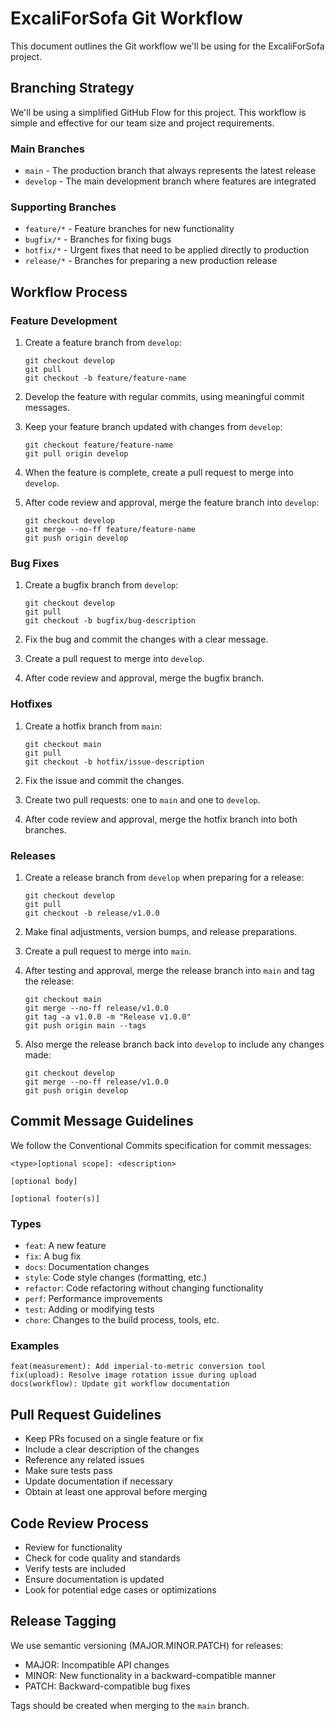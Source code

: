 # ExcaliForSofa Git Workflow

This document outlines the Git workflow we'll be using for the ExcaliForSofa project.

## Branching Strategy

We'll be using a simplified GitHub Flow for this project. This workflow is simple and effective for our team size and project requirements.

### Main Branches

- `main` - The production branch that always represents the latest release
- `develop` - The main development branch where features are integrated

### Supporting Branches

- `feature/*` - Feature branches for new functionality
- `bugfix/*` - Branches for fixing bugs
- `hotfix/*` - Urgent fixes that need to be applied directly to production
- `release/*` - Branches for preparing a new production release

## Workflow Process

### Feature Development

1. Create a feature branch from `develop`:
   ```
   git checkout develop
   git pull
   git checkout -b feature/feature-name
   ```

2. Develop the feature with regular commits, using meaningful commit messages.

3. Keep your feature branch updated with changes from `develop`:
   ```
   git checkout feature/feature-name
   git pull origin develop
   ```

4. When the feature is complete, create a pull request to merge into `develop`.

5. After code review and approval, merge the feature branch into `develop`:
   ```
   git checkout develop
   git merge --no-ff feature/feature-name
   git push origin develop
   ```

### Bug Fixes

1. Create a bugfix branch from `develop`:
   ```
   git checkout develop
   git pull
   git checkout -b bugfix/bug-description
   ```

2. Fix the bug and commit the changes with a clear message.

3. Create a pull request to merge into `develop`.

4. After code review and approval, merge the bugfix branch.

### Hotfixes

1. Create a hotfix branch from `main`:
   ```
   git checkout main
   git pull
   git checkout -b hotfix/issue-description
   ```

2. Fix the issue and commit the changes.

3. Create two pull requests: one to `main` and one to `develop`.

4. After code review and approval, merge the hotfix branch into both branches.

### Releases

1. Create a release branch from `develop` when preparing for a release:
   ```
   git checkout develop
   git pull
   git checkout -b release/v1.0.0
   ```

2. Make final adjustments, version bumps, and release preparations.

3. Create a pull request to merge into `main`.

4. After testing and approval, merge the release branch into `main` and tag the release:
   ```
   git checkout main
   git merge --no-ff release/v1.0.0
   git tag -a v1.0.0 -m "Release v1.0.0"
   git push origin main --tags
   ```

5. Also merge the release branch back into `develop` to include any changes made:
   ```
   git checkout develop
   git merge --no-ff release/v1.0.0
   git push origin develop
   ```

## Commit Message Guidelines

We follow the Conventional Commits specification for commit messages:

```
<type>[optional scope]: <description>

[optional body]

[optional footer(s)]
```

### Types

- `feat`: A new feature
- `fix`: A bug fix
- `docs`: Documentation changes
- `style`: Code style changes (formatting, etc.)
- `refactor`: Code refactoring without changing functionality
- `perf`: Performance improvements
- `test`: Adding or modifying tests
- `chore`: Changes to the build process, tools, etc.

### Examples

```
feat(measurement): Add imperial-to-metric conversion tool
fix(upload): Resolve image rotation issue during upload
docs(workflow): Update git workflow documentation
```

## Pull Request Guidelines

- Keep PRs focused on a single feature or fix
- Include a clear description of the changes
- Reference any related issues
- Make sure tests pass
- Update documentation if necessary
- Obtain at least one approval before merging

## Code Review Process

- Review for functionality
- Check for code quality and standards
- Verify tests are included
- Ensure documentation is updated
- Look for potential edge cases or optimizations

## Release Tagging

We use semantic versioning (MAJOR.MINOR.PATCH) for releases:

- MAJOR: Incompatible API changes
- MINOR: New functionality in a backward-compatible manner
- PATCH: Backward-compatible bug fixes

Tags should be created when merging to the `main` branch. 